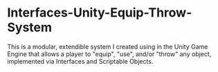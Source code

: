# Interfaces-Unity-Equip-Throw-System
This is a modular, extendible system I created using in the Unity Game Engine that allows a player to "equip", "use", and/or "throw" any object, implemented via Interfaces and Scriptable Objects.
